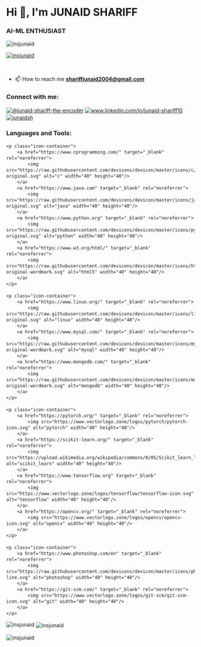 

<h1 align="light">Hi 👋, I'm JUNAID SHARIFF</h1>
<h3 align="light">AI-ML ENTHUSIAST </h3>

<p align="left"> <img src="https://komarev.com/ghpvc/?username=insjunaid&label=Profile%20views&color=0e75b6&style=flat" alt="insjunaid" /> </p>

<p align="left"> <a href="https://github.com/ryo-ma/github-profile-trophy"><img src="https://github-profile-trophy.vercel.app/?username=insjunaid" alt="insjunaid" /></a> </p>

<p align="left"> <a href="https://twitter.com/" target="blank"><img src="https://img.shields.io/twitter/follow/?logo=twitter&style=for-the-badge" alt="" /></a> </p>

- 📫 How to reach me **shariffjunaid2004@gmail.com**

<h3 align="left">Connect with me:</h3>
<p align="left">
<a href="https://codepen.io/@junaid-shariff-the-encoder" target="blank"><img align="center" src="https://raw.githubusercontent.com/rahuldkjain/github-profile-readme-generator/master/src/images/icons/Social/codepen.svg" alt="@junaid-shariff-the-encoder" height="30" width="40" /></a>
<a href="https://linkedin.com/in/www.linkedin.com/in/junaid-shariff10" target="blank"><img align="center" src="https://raw.githubusercontent.com/rahuldkjain/github-profile-readme-generator/master/src/images/icons/Social/linked-in-alt.svg" alt="www.linkedin.com/in/junaid-shariff10" height="30" width="40" /></a>
<a href="https://kaggle.com/junaidsh" target="blank"><img align="center" src="https://raw.githubusercontent.com/rahuldkjain/github-profile-readme-generator/master/src/images/icons/Social/kaggle.svg" alt="junaidsh" height="30" width="40" /></a>

<h3 align="left">Languages and Tools:</h3>
<!DOCTYPE html>
<html lang="en">
<head>
    <meta charset="UTF-8">
    <meta name="viewport" content="width=device-width, initial-scale=1.0">
    <style>
        /* Container for icon set */
        .icon-container {
            display: flex;
            flex-wrap: wrap;
            justify-content: center;
            gap: 20px;
        }
        /* Style for individual icons */
        .icon-container a img {
            border-radius: 8px;
            border: 2px solid #333; /* Dark border around icons */
            padding: 4px; /* Space between image and border */
            transition: transform 0.3s ease, box-shadow 0.3s ease;
        }
        /* Hover effect to enlarge and add shadow */
        .icon-container a img:hover {
            transform: scale(1.1);
            box-shadow: 0 0 10px rgba(0, 0, 0, 0.6);
        }
    </style>
</head>
<body>

    <p class="icon-container">
        <a href="https://www.cprogramming.com/" target="_blank" rel="noreferrer"> 
            <img src="https://raw.githubusercontent.com/devicons/devicon/master/icons/c/c-original.svg" alt="c" width="40" height="40"/>
        </a>
        <a href="https://www.java.com" target="_blank" rel="noreferrer"> 
            <img src="https://raw.githubusercontent.com/devicons/devicon/master/icons/java/java-original.svg" alt="java" width="40" height="40"/>
        </a> 
        <a href="https://www.python.org" target="_blank" rel="noreferrer"> 
            <img src="https://raw.githubusercontent.com/devicons/devicon/master/icons/python/python-original.svg" alt="python" width="40" height="40"/>
        </a> 
        <a href="https://www.w3.org/html/" target="_blank" rel="noreferrer"> 
            <img src="https://raw.githubusercontent.com/devicons/devicon/master/icons/html5/html5-original-wordmark.svg" alt="html5" width="40" height="40"/>
        </a>
    </p>

    <p class="icon-container"> 
        <a href="https://www.linux.org/" target="_blank" rel="noreferrer"> 
            <img src="https://raw.githubusercontent.com/devicons/devicon/master/icons/linux/linux-original.svg" alt="linux" width="40" height="40"/>
        </a> 
        <a href="https://www.mysql.com/" target="_blank" rel="noreferrer"> 
            <img src="https://raw.githubusercontent.com/devicons/devicon/master/icons/mysql/mysql-original-wordmark.svg" alt="mysql" width="40" height="40"/>
        </a> 
        <a href="https://www.mongodb.com/" target="_blank" rel="noreferrer"> 
            <img src="https://raw.githubusercontent.com/devicons/devicon/master/icons/mongodb/mongodb-original-wordmark.svg" alt="mongodb" width="40" height="40"/>
        </a>
    </p>

    <p class="icon-container"> 
        <a href="https://pytorch.org/" target="_blank" rel="noreferrer"> 
            <img src="https://www.vectorlogo.zone/logos/pytorch/pytorch-icon.svg" alt="pytorch" width="40" height="40"/>
        </a> 
        <a href="https://scikit-learn.org/" target="_blank" rel="noreferrer"> 
            <img src="https://upload.wikimedia.org/wikipedia/commons/0/05/Scikit_learn_logo_small.svg" alt="scikit_learn" width="40" height="40"/>
        </a> 
        <a href="https://www.tensorflow.org" target="_blank" rel="noreferrer"> 
            <img src="https://www.vectorlogo.zone/logos/tensorflow/tensorflow-icon.svg" alt="tensorflow" width="40" height="40"/>
        </a> 
        <a href="https://opencv.org/" target="_blank" rel="noreferrer"> 
            <img src="https://www.vectorlogo.zone/logos/opencv/opencv-icon.svg" alt="opencv" width="40" height="40"/>
        </a> 
    </p>

    <p class="icon-container"> 
        <a href="https://www.photoshop.com/en" target="_blank" rel="noreferrer"> 
            <img src="https://raw.githubusercontent.com/devicons/devicon/master/icons/photoshop/photoshop-line.svg" alt="photoshop" width="40" height="40"/>
        </a> 
        <a href="https://git-scm.com/" target="_blank" rel="noreferrer"> 
            <img src="https://www.vectorlogo.zone/logos/git-scm/git-scm-icon.svg" alt="git" width="40" height="40"/>
        </a> 
    </p>

</body>
</html>


<p><img align="left" src="https://github-readme-stats.vercel.app/api/top-langs?username=insjunaid&show_icons=true&locale=en&layout=compact" alt="insjunaid" /></p>

<p>&nbsp;<img align="center" src="https://github-readme-stats.vercel.app/api?username=insjunaid&show_icons=true&locale=en" alt="insjunaid" /></p>

<p><img align="center" src="https://github-readme-streak-stats.herokuapp.com/?user=insjunaid&" alt="insjunaid" /></p>

